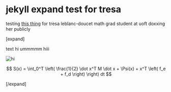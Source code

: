 # jekyll expand test for tresa

testing [this thing](https://jekyllcodex.org/without-plugin/text-expand/#) for tresa leblanc-doucet math grad student at uoft doxxing her publicly

[expand]

text hi ummmmm hiii

![hi](https://cdn.discordapp.com/attachments/712051325944463451/1022333027185074300/unknown.png)

$$
S(x) = \int_0^T \left( \frac{1}{2} \dot x^T M \dot x + \Psi(x) + x^T \left( f_e + f_d \right) \right) dt
$$

[/expand]